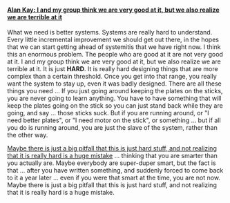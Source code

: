 #### [Alan Kay: I and my group think we are very good at it, but we also realize we are terrible at it](https://www.youtube.com/watch?v=G8X-yvDWClc&t=85m00s)
What we need is better systems. Systems are really hard to understand. Every little incremental improvement we should get out there, in the hopes that we can start getting ahead of systemitis that we have right now. I think this an enormous problem. The people who are good at it are not very good at it. I and my group think we are very good at it, but we also realize we are terrible at it. It is just **HARD**. It is really hard designing things that are more complex than a certain threshold. Once you get into that range, you really want the system to stay up, even it was badly designed. There are all these things you need ... If you just going around keeping the plates on the sticks, you are never going to learn anything. You have to have something that will keep the plates going on the stick so you can just stand back while they are going, and say ... those sticks suck. But if you are running around, or "I need better plates", or "I need motor on the stick", or something ... but if all you do is running around, you are just the slave of the system, rather than the other way.

[Maybe there is just a big pitfall that this is just hard stuff, and not realizing that it is really hard is a huge mistake](https://www.youtube.com/watch?v=SjbtEnfm7_Q&t=52m20s)
... thinking that you are smarter than you actually are. Maybe everybody are super-duper smart, but the fact is that ... after you have written something, and suddenly forced to come back to it a year later ... even if you were that smart at the time, you are not now. Maybe there is just a big pitfall that this is just hard stuff, and not realizing that it is really hard is a huge mistake.
